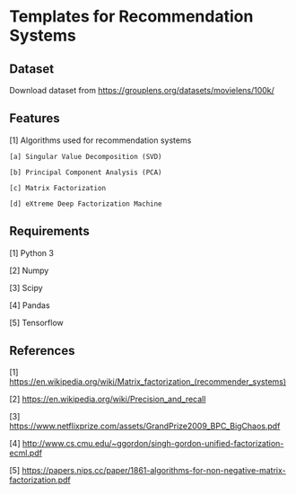 
# Templates for Recommendation Systems

## Dataset
Download dataset from https://grouplens.org/datasets/movielens/100k/

## Features
[1] Algorithms used for recommendation systems

    [a] Singular Value Decomposition (SVD)

    [b] Principal Component Analysis (PCA)
    
    [c] Matrix Factorization
    
    [d] eXtreme Deep Factorization Machine 

## Requirements
[1] Python 3

[2] Numpy

[3] Scipy

[4] Pandas

[5] Tensorflow

## References
[1] https://en.wikipedia.org/wiki/Matrix_factorization_(recommender_systems)

[2] https://en.wikipedia.org/wiki/Precision_and_recall

[3] https://www.netflixprize.com/assets/GrandPrize2009_BPC_BigChaos.pdf

[4] http://www.cs.cmu.edu/~ggordon/singh-gordon-unified-factorization-ecml.pdf

[5] https://papers.nips.cc/paper/1861-algorithms-for-non-negative-matrix-factorization.pdf
